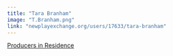 ```yaml
---
title: "Tara Branham"
image: "T.Branham.png"
link: "newplayexchange.org/users/17633/tara-branham"
---
```


[Producers in Residence](/programs/producers-in-residence)
